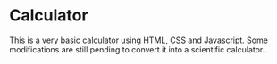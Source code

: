 # Calculator
This is a very basic calculator using HTML, CSS and Javascript.
Some modifications are still pending to convert it into a scientific calculator..
